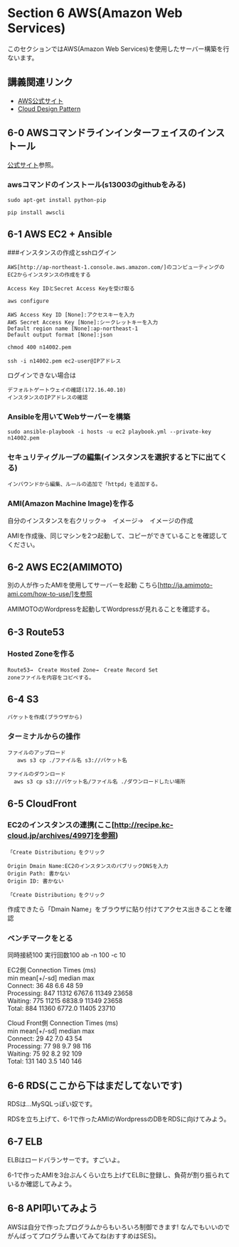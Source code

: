 # Section 6 AWS(Amazon Web Services)

このセクションではAWS(Amazon Web Services)を使用したサーバー構築を行ないます。

## 講義関連リンク

* [AWS公式サイト](http://aws.amazon.com/jp/)
* [Cloud Design Pattern](http://aws.clouddesignpattern.org/index.php/%E3%83%A1%E3%82%A4%E3%83%B3%E3%83%9A%E3%83%BC%E3%82%B8)

## 6-0 AWSコマンドラインインターフェイスのインストール

[公式サイト](http://aws.amazon.com/jp/cli/)参照。

### awsコマンドのインストール(s13003のgithubをみる)

    sudo apt-get install python-pip

    pip install awscli

## 6-1	AWS EC2 + Ansible

###インスタンスの作成とsshログイン

    AWS[http://ap-northeast-1.console.aws.amazon.com/]のコンピューティングのEC2からインスタンスの作成をする

    Access Key IDとSecret Access Keyを受け取る

    aws configure

    AWS Access Key ID [None]:アクセスキーを入力
    AWS Secret Access Key [None]:シークレットキーを入力
    Default region name [None]:ap-northeast-1
    Default output format [None]:json

    chmod 400 n14002.pem

    ssh -i n14002.pem ec2-user@IPアドレス

ログインできない場合は

    デフォルトゲートウェイの確認(172.16.40.10)
    インスタンスのIPアドレスの確認

### Ansibleを用いてWebサーバーを構築

    sudo ansible-playbook -i hosts -u ec2 playbook.yml --private-key n14002.pem

### セキュリティグループの編集(インスタンスを選択すると下に出てくる)

    インバウンドから編集、ルールの追加で「httpd」を追加する。

### AMI(Amazon Machine Image)を作る

自分のインスタンスを右クリック→　イメージ→　イメージの作成

AMIを作成後、同じマシンを2つ起動して、コピーができていることを確認してください。

## 6-2 AWS EC2(AMIMOTO)

別の人が作ったAMIを使用してサーバーを起動
こちら[http://ja.amimoto-ami.com/how-to-use/]を参照

AMIMOTOのWordpressを起動してWordpressが見れることを確認する。

## 6-3 Route53

### Hosted Zoneを作る

    Route53→　Create Hosted Zone→　Create Record Set
    zoneファイルを内容をコピペする。

## 6-4 S3

    バケットを作成(ブラウザから)

### ターミナルからの操作

    ファイルのアップロード
       aws s3 cp ./ファイル名 s3://バケット名

    ファイルのダウンロード
      aws s3 cp s3://バケット名/ファイル名 ./ダウンロードしたい場所

## 6-5 CloudFront

### EC2のインスタンスの連携(ここ[http://recipe.kc-cloud.jp/archives/4997]を参照)

    「Create Distribution」をクリック
    
    Origin Dmain Name:EC2のインスタンスのパブリックDNSを入力
    Origin Path: 書かない
    Origin ID: 書かない

    「Create Distribution」をクリック

作成できたら「Dmain Name」をブラウザに貼り付けてアクセス出きることを確認

### ベンチマークをとる

同時接続100 実行回数100
ab -n 100 -c 10

EC2側
    Connection Times (ms)   
    min  mean[+/-sd] median   max   
    Connect:       36   48   6.6     48      59   
    Processing:   847 11312 6767.6  11349   23658   
    Waiting:      775 11215 6838.9  11349   23658   
    Total:        884 11360 6772.0  11405   23710   


Cloud Front側
    Connection Times (ms)   
    min  mean[+/-sd] median   max   
    Connect:       29   42   7.0     43      54   
    Processing:    77   98   9.7     98     116   
    Waiting:       75   92   8.2     92     109   
    Total:        131  140   3.5    140     146   

## 6-6 RDS(ここから下はまだしてないです)

RDSは…MySQLっぽい奴です。

RDSを立ち上げて、6-1で作ったAMIのWordpressのDBをRDSに向けてみよう。

## 6-7 ELB

ELBはロードバランサーです。すごいよ。

6-1で作ったAMIを3台ぶんくらい立ち上げてELBに登録し、負荷が割り振られているか確認してみよう。

## 6-8 API叩いてみよう

AWSは自分で作ったプログラムからもいろいろ制御できます!
なんでもいいのでがんばってプログラム書いてみてね(おすすめはSES)。
